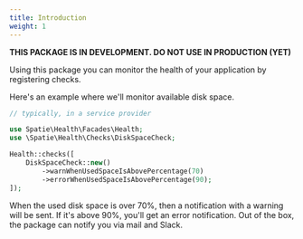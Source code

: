 ```yaml
---
title: Introduction
weight: 1
---
```


**THIS PACKAGE IS IN DEVELOPMENT. DO NOT USE IN PRODUCTION (YET)**

Using this package you can monitor the health of your application by registering checks.

Here's an example where we'll monitor available disk space.

```php
// typically, in a service provider

use Spatie\Health\Facades\Health;
use \Spatie\Health\Checks\DiskSpaceCheck;

Health::checks([
    DiskSpaceCheck::new()
        ->warnWhenUsedSpaceIsAbovePercentage(70)
        ->errorWhenUsedSpaceIsAbovePercentage(90);
]);
```

When the used disk space is over 70%, then a notification with a warning will be sent. If it's above 90%, you'll get an error notification. Out of the box, the package can notify you via mail and Slack.
